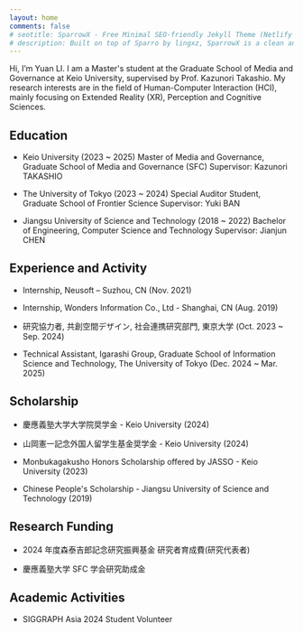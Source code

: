 ```yaml
---
layout: home
comments: false
# seotitle: SparrowX - Free Minimal SEO-friendly Jekyll Theme (Netlify CMS)
# description: Built on top of Sparro by lingxz, SparrowX is a clean and minimal free Jekyll theme by Mighil. This is a ready-made Jekyll theme for Netlify CMS. 
---
```


Hi, I’m Yuan LI. I am a Master's student at the Graduate School of Media and Governance at Keio University, supervised by Prof. Kazunori Takashio. My research interests are in the field of Human-Computer Interaction (HCI), mainly focusing on Extended Reality (XR), Perception and Cognitive Sciences.

<!-- This is a demo. You can find the source code on [GitHub](https://github.com/migftw/sparrowx) and the documentation is available [on this page.](/documentation) -->

## Education
- Keio University (2023 ~ 2025)
Master of Media and Governance, Graduate School of Media and Governance (SFC)
Supervisor: Kazunori TAKASHIO

- The University of Tokyo (2023 ~ 2024)
Special Auditor Student, Graduate School of Frontier Science
Supervisor: Yuki BAN

- Jiangsu University of Science and Technology (2018 ~ 2022)
Bachelor of Engineering, Computer Science and Technology
Supervisor: Jianjun CHEN

## Experience and Activity
- Internship, Neusoft – Suzhou, CN (Nov. 2021)

- Internship, Wonders Information Co., Ltd - Shanghai, CN (Aug. 2019)

- 研究協力者, 共創空間デザイン, 社会連携研究部門, 東京大学 (Oct. 2023 ~ Sep. 2024)

- Technical Assistant, Igarashi Group, Graduate School of Information Science and Technology, The University of Tokyo (Dec. 2024 ~ Mar. 2025)

## Scholarship
- 慶應義塾大学大学院奨学金 - Keio University (2024)

- 山岡憲一記念外国人留学生基金奨学金 - Keio University (2024)

- Monbukagakusho Honors Scholarship offered by JASSO - Keio University (2023)

- Chinese People's Scholarship - Jiangsu University of Science and Technology (2019)

## Research Funding
- 2024 年度森泰吉郎記念研究振興基金 研究者育成費(研究代表者)

- 慶應義塾大学 SFC 学会研究助成金

## Academic Activities
- SIGGRAPH Asia 2024 Student Volunteer

<!-- ## Credits

- Base theme sparrow by [lingxz](https://github.com/lingxz/sparrow)
- Icon made by [Freepik](https://www.freepik.com/) from www.flaticon.com  -->

<!-- ## Tip Me

Support if you’d like by referring my [resume](https://migftw.com/resume) or donating through [PayPal](https://www.paypal.me/mighil) or [Alipay](https://migftw.com/wp-content/uploads/2019/02/mighil-alipay.jpg).

## Latest from the blog -->






